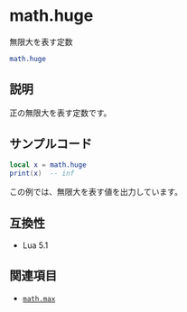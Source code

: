 # math.huge

無限大を表す定数

```lua
math.huge
```

## 説明

正の無限大を表す定数です。

## サンプルコード

```lua
local x = math.huge
print(x)  -- inf
```

この例では、無限大を表す値を出力しています。

## 互換性

- Lua 5.1

## 関連項目

- [`math.max`](max.md)